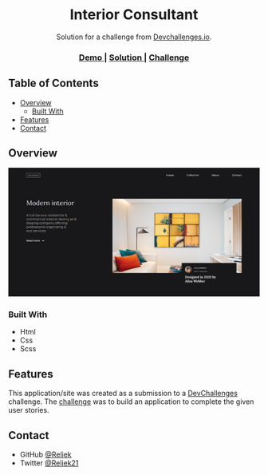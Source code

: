 <h1 align="center">Interior Consultant</h1>

<div align="center">
   Solution for a challenge from  <a href="http://devchallenges.io" target="_blank">Devchallenges.io</a>.
</div>

<div align="center">
  <h3>
    <a href="https://reliek.github.io/interior-consultant/">
      Demo
    </a>
    <span> | </span>
    <a href="https://devchallenges.io/solutions/6kLUF5a8Yp9VrIhjFSMC">
      Solution
    </a>
    <span> | </span>
    <a href="https://devchallenges.io/challenges/Jymh2b2FyebRTUljkNcb">
      Challenge
    </a>
  </h3>
</div>


## Table of Contents

- [Overview](#overview)
  - [Built With](#built-with)
- [Features](#features)
- [Contact](#contact)


## Overview

<img src="assets/screenshot/screenshot.png" />


### Built With

- Html
- Css
- Scss

## Features

This application/site was created as a submission to a [DevChallenges](https://devchallenges.io/challenges) challenge. The [challenge](https://devchallenges.io/challenges/hhmesazsqgKXrTkYkt0U) was to build an application to complete the given user stories.


## Contact

- GitHub [@Reliek](https://github.com/reliek)
- Twitter [@Reliek21](https://twitter.com/reliek21)
